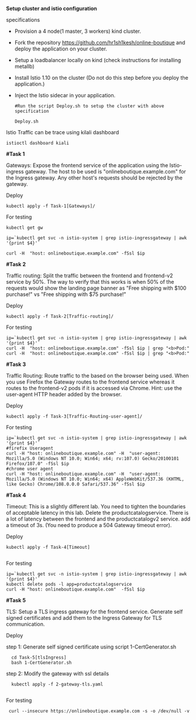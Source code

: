 **Setup cluster and istio configuration**

specifications 

- Provision a 4 node(1 master, 3 workers) kind cluster.
- Fork the repository https://github.com/hr1sh1kesh/online-boutique and deploy the application on your cluster.
- Setup a loadbalancer locally on kind (check instructions for installing metallb)
- Install Istio 1.10 on the cluster (Do not do this step before you deploy the application.)
- Inject the Istio sidecar in your application.




  `#Run the script Deploy.sh to setup the cluster with above specification` 
  
  ```
  Deploy.sh
  ``` 

Istio Traffic can be trace using kilali dashboard 

```
istioctl dashboard kiali 
```

**#Task 1**

Gateways:
Expose the frontend service of the application using the Istio-ingress gateway.
The host to be used is "onlineboutique.example.com" for the Ingress gateway. Any other host's requests should be rejected by the gateway.

Deploy 

  ```
  kubectl apply -f Task-1[Gateways]/
  
  ```
  
For testing 

```
kubectl get gw

ip=`kubectl get svc -n istio-system | grep istio-ingressgateway | awk '{print $4}'`

curl -H  "host: onlineboutique.example.com" -fSsl $ip

```

**#Task 2**

Traffic routing:
Split the traffic between the frontend and frontend-v2 service by 50%.
The way to verify that this works is when 50% of the requests would show the landing page banner as "Free shipping with $100 purchase!" vs "Free shipping with $75 purchase!"

Deploy

  ```
  kubectl apply -f Task-2[Traffic-routing]/
  ```
  
For testing 

```
ip=`kubectl get svc -n istio-system | grep istio-ingressgateway | awk '{print $4}'`
curl -H  "host: onlineboutique.example.com" -fSsl $ip | grep "<b>Pod:"
curl -H  "host: onlineboutique.example.com" -fSsl $ip | grep "<b>Pod:"

```

**#Task 3**

Traffic Routing:
Route traffic to the based on the browser being used.
When you use Firefox the Gateway routes to the frontend service whereas it routes to the frontend-v2 pods if it is accessed via Chrome.
Hint: use the user-agent HTTP header added by the browser.

Deploy
  ```
  kubectl apply -f Task-3[Traffic-Routing-user-agent]/
  
  ```
For testing

```
ip=`kubectl get svc -n istio-system | grep istio-ingressgateway | awk '{print $4}'`
#firefix Useragent
curl -H "host: onlineboutique.example.com" -H  "user-agent: Mozilla/5.0 (Windows NT 10.0; Win64; x64; rv:107.0) Gecko/20100101 Firefox/107.0" -fSsl $ip 
#chrome user agent 
curl -H "host: onlineboutique.example.com" -H  "user-agent: Mozilla/5.0 (Windows NT 10.0; Win64; x64) AppleWebKit/537.36 (KHTML, like Gecko) Chrome/108.0.0.0 Safari/537.36" -fSsl $ip 

```

**#Task 4**

Timeout:
This is a slightly different lab. You need to tighten the boundaries of acceptable latency in this lab.
Delete the productcatalogservice. There is a lot of latency between the frontend and the productcatalogv2 service. add a timeout of 3s. (You need to produce a 504 Gateway timeout error).

Deploy

  ```
  kubectl apply -f Task-4[Timeout]
  
  
  ```
  
  For testing  
  ```
  ip=`kubectl get svc -n istio-system | grep istio-ingressgateway | awk '{print $4}'`
  kubectl delete pods -l app=productcatalogservice
  curl -H "host: onlineboutique.example.com"  -fSsl $ip 
  
  ```
  
**#Task 5**

TLS:
Setup a TLS ingress gateway for the frontend service. Generate self signed certificates and add them to the Ingress Gateway for TLS communication.

Deploy 

  step 1: Generate self signed certificate using script 1-CertGenerator.sh
  
```
  cd Task-5[tlsIngress]
  bash 1-CertGenerator.sh
```
step 2: Modify the gateway with ssl details 

```
  kubectl apply -f 2-gateway-tls.yaml
  
```

For testing  

```
 curl --insecure https://onlineboutique.example.com -s -o /dev/null -v
 
```
